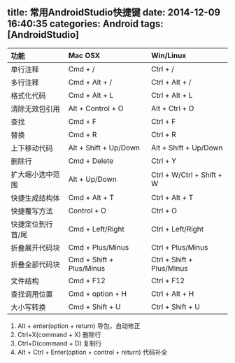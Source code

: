 title: 常用AndroidStudio快捷键
date: 2014-12-09 16:40:35
categories: Android
tags: [AndroidStudio]
---
<!--more-->
|功能|Mac OSX|Win/Linux|
|:---|:---|:---|
|单行注释|Cmd + /|Ctrl + /|
|多行注释|Cmd + Alt + /|Ctrl + Alt + /|
|格式化代码|Cmd + Alt + L|Ctrl + Alt + L|
|清除无效包引用|Alt + Control + O|Alt + Ctrl + O|
|查找|Cmd + F|Ctrl + F|
|替换|Cmd + R|Ctrl + R|
|上下移动代码|Alt + Shift + Up/Down|Alt + Shift + Up/Down|
|删除行|Cmd + Delete|Ctrl + Y|
|扩大缩小选中范围|Alt + Up/Down|Ctrl + W/Ctrl + Shift + W|
|快捷生成结构体|Cmd + Alt + T|Ctrl + Alt + T|
|快捷覆写方法|Control + O|Ctrl + O|
|快捷定位到行首/尾|Cmd + Left/Right|Ctrl + Left/Right|
|折叠展开代码块|Cmd + Plus/Minus|Ctrl + Plus/Minus|
|折叠全部代码块|Cmd + Shift + Plus/Minus|Ctrl + Shift + Plus/Minus|
|文件结构|Cmd + F12|Ctrl + F12|
|查找调用位置|Cmd + option + H|Ctrl + Alt + H|
|大小写转换|Cmd + Shift + U|Ctrl + Shift + U|

1. Alt + enter(option + return) 导包，自动修正
2. Ctrl+X(command + X) 删除行
3. Ctrl+D(command + D) 复制行
4. Alt + Ctrl + Enter(option + control + return) 代码补全